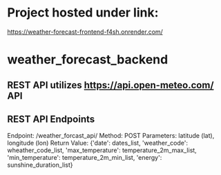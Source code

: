 # Project hosted under link:
https://weather-forecast-frontend-f4sh.onrender.com/

# weather_forecast_backend

## REST API utilizes https://api.open-meteo.com/ API

## REST API Endpoints

Endpoint: /weather_forcast_api/ 
Method: POST
Parameters: latitude (lat), longitude (lon) 
Return Value: {'date': dates_list, 'weather_code': wheather_code_list, 'max_temperature': temperature_2m_max_list,
                     'min_temperature': temperature_2m_min_list, 'energy': sunshine_duration_list} 
